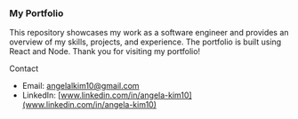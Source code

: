 ### My Portfolio

This repository showcases my work as a software engineer and provides an overview of my skills, projects, and experience. The portfolio is built using React and Node.
Thank you for visiting my portfolio!

Contact

- Email: [angelalkim10@gmail.com](mailto:angelalkim10@gmail.com)
- LinkedIn: [www.linkedin.com/in/angela-kim10](www.linkedin.com/in/angela-kim10)
